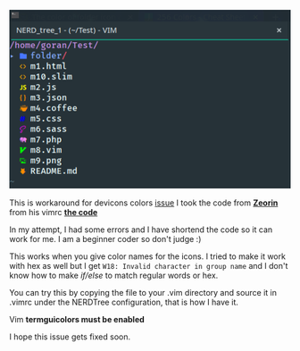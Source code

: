 ![](images/devIcons_colorTest1.png)


This is workaround for devicons colors [issue](https://github.com/ryanoasis/vim-devicons/issues/250)
I took the code from **[Zeorin](https://github.com/zeorin)** from his vimrc
**[the code](https://github.com/zeorin/dotfiles/blob/e01cebf/.vimrc#L864-L900a)**

In my attempt, I had some errors and I have shortend the code so it can work for me.
I am a beginner coder so don't judge :)

This works when you give color names for the icons. I tried to make it work with hex as well but
I get ``W18: Invalid character in group name`` and I don't know how to make *if/else* to match
regular words or hex.

You can try this by copying the file to your .vim directory and source it in .vimrc under the
NERDTree configuration, that is how I have it.

Vim **termguicolors must be enabled**

I hope this issue gets fixed soon.
